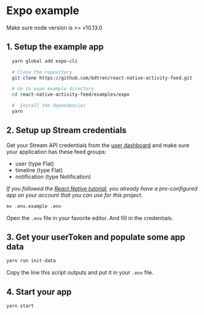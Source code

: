 # Expo example

Make sure node version is >= v10.13.0

## 1. Setup the example app

```sh
  yarn global add expo-cli

  # Clone the repository
  git clone https://github.com/bdtren/react-native-activity-feed.git

  # Go to expo example directory
  cd react-native-activity-feed/examples/expo

  #  Install the dependencies
  yarn
```

## 2. Setup up Stream credentials

Get your Stream API credentials from the [user dashboard](https://getstream.io/dashboard/) and make sure your application has these feed groups:

- user (type Flat)
- timeline (type Flat)
- notification (type Notification)

_If you followed the [React Native tutorial](https://getstream.io/react-native-activity-feed/tutorial/), you already have a pre-configured app on your account that you can use for this project._

```sh
mv .env.example .env
```

Open the `.env` file in your favorite editor. And fill in the credentials.

## 3. Get your userToken and populate some app data

```sh
yarn run init-data
```

Copy the line this script outputs and put it in your `.env` file.

## 4. Start your app

```sh
yarn start
```
